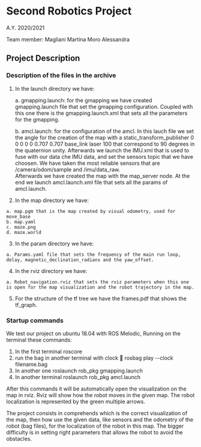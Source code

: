 # Second Robotics Project 
A.Y. 2020/2021

Team member:
Magliani Martina
Moro Alessandra

## Project Description

### Description of the files in the archive

   1) In the launch directory we have:
   
      a. gmapping.launch: for the gmapping we have created gmapping.launch file that set the gmapping configuration. Coupled with this one there is the gmapping.launch.xml that sets all the parameters for the gmapping.
      
      b. amcl.launch: for the configuration of the amcl.
	 In this lauch file we set the angle for the creation of the map with a static_transform_publisher 0 0 0 0 0 0.707 0.707 base_link laser 100 that correspond 	      to 90 degrees in the quaternion unity.
	 Afterwards we launch the IMU.xml that is used to fuse with our data che IMU data, and set the sensors topic that we have choosen. We have taken the most 	   reliable sensors that are /camera/odom/sample and /imu/data_raw.  
    	 Afterwards we have created the map with the map_server node. 
         At the end we launch amcl.launch.xml file that sets all the params of amcl.launch.

  2) In the map directory we have:
  
	a. map.pgm that is the map created by visual odometry, used for move_base
	b. map.yaml
	c. maze.png
	d. maze.world

  3) In the param directory we have:
  
	a. Params.yaml file that sets the frequency of the main run loop, delay, magnetic_declination_radians and the yaw_offset.

  4) In the rviz directory we have:

  	a. Robot_navigation.rviz that sets the rviz parameters when this one is open for the map visualization and the robot trajectory in the map.
	
  5) For the structure of the tf tree we have the frames.pdf that shows the tf_graph.	

### Startup commands
We test our project on ubuntu 18.04 with ROS Melodic, Running on the terminal these commands:

1) In the first terminal roscore
2) run the bag in another terminal with clock  rosbag play --clock filename.bag	
3) In another one roslaunch rob_pkg gmapping.launch
4) In another terminal roslaunch rob_pkg amcl.launch

After this commands it will be automatically open the visualization on the map in rviz.
Rviz will show how the robot moves in the given map. 
The robot localization is represented by the green multiple arrows.
 
The project consists in comprehends which is the correct visualization of the map, then how use the given data, like sensors and the odometry of the robot (bag files), for the localization of the robot in this map.
The bigger difficulty is in setting right parameters that allows the robot to avoid the obstacles.
